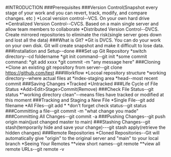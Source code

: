 #INTRODUCTION
###Prerequisites
###Version Control(Snapshot every stage of your work and you can revert, track, modify, and compare changes. etc )
*Local version control--VCS. On your own hard drive
*Centralized Version Control--CVCS. Based on a main single server and allow team members to collaborate
*Distributed Version Control--DVCS. Create mirrored repositories to eliminate the risk(single server goes down and lost all the data)
###What is Git?
*Git is DVCS. You can do your work on your own disk. Git will create snapshot and make it difficult to lose data.
###Installation and Setup--done
###Set up Git Repository
*switch directory--cd foldername
*git init command--git init
*some commit command:
  *git add xxxx
  *git commit -m "any message here"
###Cloning
*Clone an existing git repository from server--git clone https://github.com/test
###Workflow
*Locoal repository structure
  *working directory--where actual files at
  *index-staging area
  *head--most recent commit
###Saving Changes
*Tracked
*Untracked
###Life Cycle of File Status
*Add>Edit>Stage>Commit(Remove)
###Check File Status--git status
*"working directory clean"--means files have tracked or modified at this moment
###Tracking and Staging a New File
*Single File--git add filename
*All Files--git add *
*don't forget check status--git status
###Committing a file--git commit -m "what change you made"
###Committing All Changes--git commit -a
###Pushing Changes--git push origin main(just changed master to main)
###Stashing Changes--git stash(temporarily hide and save your change)---git stash apply(retrieve the hidden changes)
###Remote Repositories
*Cloned Repositories--Git will automatically give "origin" to the original server and "main" to your local branch
*Seeing Your Remotes
  **view short names--git remote
  **view all remote URLs--git remote -v
